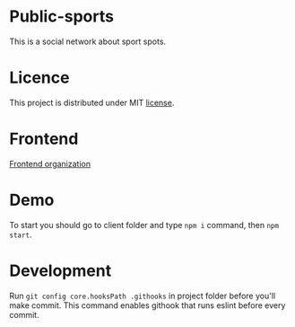 # Public-sports
This is a social network about sport spots.

# Licence
This project is distributed under MIT [license](./LICENSE).

# Frontend
[Frontend organization](https://blogru.4xxi.com/%D0%BE%D1%80%D0%B3%D0%B0%D0%BD%D0%B8%D0%B7%D0%B0%D1%86%D0%B8%D1%8F-%D0%BA%D0%BE%D0%B4%D0%B0-%D0%B2-%D0%BC%D0%B0%D1%81%D1%88%D1%82%D0%B0%D0%B1%D0%BD%D1%8B%D1%85-react-%D0%BF%D1%80%D0%BE%D0%B5%D0%BA%D1%82%D0%B0%D1%85-bc00ce1621e3)

# Demo
To start you should go to client folder and type `npm i` command, then `npm start`.

# Development
Run `git config core.hooksPath .githooks` in project folder before you'll make commit. This command enables githook that runs eslint before every commit.